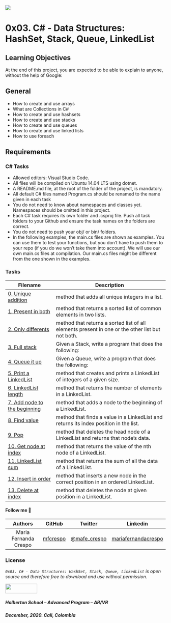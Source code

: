 ![](https://www.cnjobs.dk/drupal/sites/default/files/2019-01/csharp-01.png)

# 0x03. C# - Data Structures: HashSet, Stack, Queue, LinkedList

## Learning Objectives
At the end of this project, you are expected to be able to explain to anyone, without the help of Google:

## General
* How to create and use arrays
* What are Collections in C#
* How to create and use hashsets
* How to create and use stacks
* How to create and use queues
* How to create and use linked lists
* How to use foreach

## Requirements

### C# Tasks
* Allowed editors: Visual Studio Code.
* All files will be compiled on Ubuntu 14.04 LTS using dotnet.
* A README.md file, at the root of the folder of the project, is mandatory.
* All default C# files named Program.cs should be renamed to the name given in each task
* You do not need to know about namespaces and classes yet. Namespaces should be omitted in this project.
* Each C# task requires its own folder and .csproj file. Push all task folders to your Github and ensure the task names on the folders are correct.
* You do not need to push your obj/ or bin/ folders.
* In the following examples, the main.cs files are shown as examples. You can use them to test your functions, but you don’t have to push them to your repo (if you do we won’t take them into account). We will use our own main.cs files at compilation. Our main.cs files might be different from the one shown in the examples.

### Tasks

| **Filename** | **Description** |
|---|---|
| [0. Unique addition](./0-unique_add/) | method that adds all unique integers in a list.  |
| [1. Present in both](./1-common_elements/) | method that returns a sorted list of common elements in two lists.  |
| [2. Only differents](./2-different_elements/) | method that returns a sorted list of all elements present in one or the other list but not both.  |
| [3. Full stack](./3-stack_push_pop/) | Given a Stack<string>, write a program that does the following:  |
| [4. Queue it up](./4-queue_enqueue_dequeue) | Given a Queue<string>, write a program that does the following:  |
| [5. Print a LinkedList](./5-print_linkedlist/) | method that creates and prints a LinkedList of integers of a given size.  |
| [6. LinkedList length](./6-linkedlist_length/) | method that returns the number of elements in a LinkedList.  |
| [7. Add node to the beginning](./7-linkedlist_add/) |  method that adds a node to the beginning of a LinkedList. |
| [8. Find value](./8-linkedlist_find/) | method that finds a value in a LinkedList and returns its index position in the list.  |
| [9. Pop](./9-linkedlist_pop/) | method that deletes the head node of a LinkedList and returns that node’s data.  |
| [10. Get node at index](./10-linkedlist_get_node/) | method that returns the value of the nth node of a LinkedList.  |
| [11. LinkedList sum](./11-linkedlist_sum/) | method that returns the sum of all the data of a LinkedList.  |
| [12. Insert in order](./12-linkedlist_insert/) | method that inserts a new node in the correct position in an ordered LinkedList.  |
| [13. Delete at index](./13-linkedlist_delete/) | method that deletes the node at given position in a LinkedList.

#### Follow me 💬

| Authors | GitHub | Twitter | Linkedin |
| :---: | :---: | :---: | :---: |
| Maria Fernanda Crespo | [mfcrespo](https://github.com/mfcrespo) | [@mafe_crespo](https://twitter.com/mafe_crespo) | [mariafernandacrespo](https://www.linkedin.com/in/mariafernandacrespo) |

### License
*`0x03. C# - Data Structures: HashSet, Stack, Queue, LinkedList` is open source and therefore free to download and use without permission.*

<a href="url"><img src="https://www.holbertonschool.com/holberton-logo.png" align="middle" width="100" height="30"></a>

##### Holberton School – Advanced Program – AR/VR
##### December, 2020. Cali, Colombia